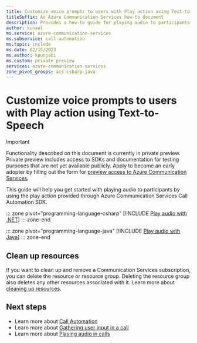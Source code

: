 ```yaml
---
title: Customize voice prompts to users with Play action using Text-to-Speech
titleSuffix: An Azure Communication Services how-to document
description: Provides a how-to guide for playing audio to participants as part of a call.
author: kunaal
ms.service: azure-communication-services
ms.subservice: call-automation
ms.topic: include
ms.date: 02/15/2023
ms.author: kpunjabi
ms.custom: private_preview
services: azure-communication-services
zone_pivot_groups: acs-csharp-java
---
```


# Customize voice prompts to users with Play action using Text-to-Speech

>[!IMPORTANT]
>Functionality described on this document is currently in private preview. Private preview includes access to SDKs and documentation for testing purposes that are not yet available publicly.
>Apply to become an early adopter by filling out the form for [preview access to Azure Communication Services](https://aka.ms/acs-tap-invite).

This guide will help you get started with playing audio to participants by using the play action provided through Azure Communication Services Call Automation SDK. 

::: zone pivot="programming-language-csharp"
[!INCLUDE [Play audio with .NET](./includes/play-audio-with-ai-csharp.md)]
::: zone-end

::: zone pivot="programming-language-java"
[!INCLUDE [Play audio with Java](./includes/play-audio-with-ai-java.md)]
::: zone-end

## Clean up resources
If you want to clean up and remove a Communication Services subscription, you can delete the resource or resource group. Deleting the resource group also deletes any other resources associated with it. Learn more about [cleaning up resources](../../quickstarts/create-communication-resource.md#clean-up-resources).

## Next steps
- Learn more about [Call Automation](../../concepts/call-automation/call-automation.md)
- Learn more about [Gathering user input in a call](../../concepts/call-automation/recognize-ai-action.md)
- Learn more about [Playing audio in calls](../../concepts/call-automation/play-ai-action.md)
